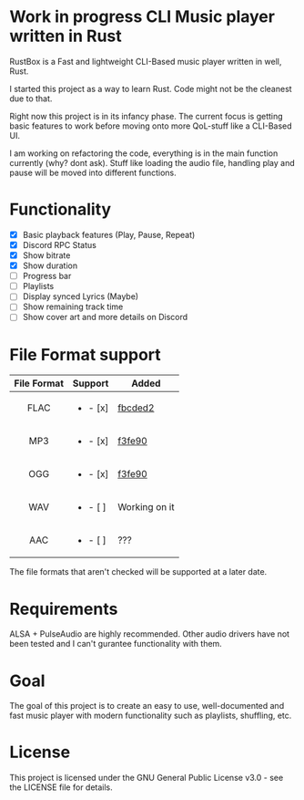# Work in progress CLI Music player written in Rust

RustBox is a Fast and lightweight CLI-Based music player written in well, Rust.

I started this project as a way to learn Rust. Code might not be the cleanest due to that.

Right now this project is in its infancy phase. The current focus is getting basic features to work before moving onto more QoL-stuff like a CLI-Based UI.

I am working on refactoring the code, everything is in the main function currently (why? dont ask). Stuff like loading the audio file, handling play and pause will be moved into different functions.

# Functionality

- [x] Basic playback features (Play, Pause, Repeat)
- [x] Discord RPC Status
- [x] Show bitrate
- [x] Show duration
- [ ] Progress bar 
- [ ] Playlists
- [ ] Display synced Lyrics (Maybe)
- [ ] Show remaining track time
- [ ] Show cover art and more details on Discord

# File Format support

| File Format 	| Support                  	| Added 	|
|:-----------:	|--------------------------	|-------	|
| FLAC        	| <ul><li>- [x] </li></ul> 	| [fbcded2](https://github.com/thatrtxdude/RustMusicCLI/commit/fbcded2bcd255a475414b296ff4e77911d27fc58) 	|
| MP3         	| <ul><li>- [x] </li></ul> 	| [f3fe90](https://github.com/thatrtxdude/RustMusicCLI/commit/f3fe90f0fdf36dd9e3479a0c87371b2313aeff10) |
| OGG         	| <ul><li>- [x] </li></ul> 	| [f3fe90](https://github.com/thatrtxdude/RustMusicCLI/commit/f3fe90f0fdf36dd9e3479a0c87371b2313aeff10) |
| WAV         	| <ul><li>- [ ] </li></ul> 	|     Working on it |
| AAC         	| <ul><li>- [ ] </li></ul> 	|     ???  	|


The file formats that aren't checked will be supported at a later date.

# Requirements

ALSA + PulseAudio are highly recommended.
Other audio drivers have not been tested and I can't gurantee functionality with them.

# Goal

The goal of this project is to create an easy to use, well-documented and fast music player with modern functionality such as playlists, shuffling, etc.




# License

This project is licensed under the GNU General Public License v3.0 - see the LICENSE file for details.
